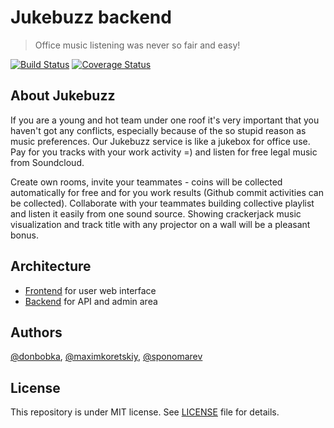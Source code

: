 # Jukebuzz backend
> Office music listening was never so fair and easy!

[![Build Status](https://travis-ci.org/jukebuzz/jb-backend.svg)](https://travis-ci.org/jukebuzz/jb-backend)
[![Coverage Status](https://coveralls.io/repos/jukebuzz/jb-backend/badge.png)](https://coveralls.io/r/jukebuzz/jb-backend)

## About Jukebuzz

If you are a young and hot team under one roof it's very important that you haven't got any conflicts, especially 
because of the so stupid reason as music preferences. Our Jukebuzz service is like a jukebox for office use. Pay for 
you tracks with your work activity =) and listen for free legal music from Soundcloud.

Create own rooms, invite your teammates - coins will be collected automatically for free and for you work results 
(Github commit activities can be collected). Сollaborate with your teammates building collective playlist and listen 
it easily from one sound source. Showing crackerjack music visualization and track title with any projector on a wall 
will be a pleasant bonus.

## Architecture

* [Frontend](https://github.com/jukebuzz/jb-backend) for user web interface
* [Backend](https://github.com/jukebuzz/jb-frontend) for API and admin area

## Authors

[@donbobka](https://github.com/donbobka),
[@maximkoretskiy](https://github.com/maximkoretskiy),
[@sponomarev](https://github.com/sponomarev)

## License

This repository is under MIT license. See [LICENSE](LICENSE) file for details.
